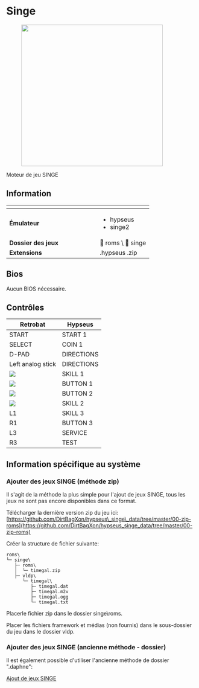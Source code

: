 # Singe

<div align="left"><figure><img src="https://raw.githubusercontent.com/fabricecaruso/es-theme-carbon/fb69ee3e5daf0db1c90d85d4a743edf1cc8a1843/art/logos/singe.svg" alt="" width="375"><figcaption></figcaption></figure></div>

Moteur de jeu SINGE

## Information

<table data-header-hidden><thead><tr><th width="224"></th><th></th></tr></thead><tbody><tr><td><strong>Émulateur</strong></td><td><ul><li>hypseus</li><li>singe2</li></ul></td></tr><tr><td><strong>Dossier des jeux</strong></td><td><span data-gb-custom-inline data-tag="emoji" data-code="1f4c2">📂</span> roms \ <span data-gb-custom-inline data-tag="emoji" data-code="1f4c2">📂</span> singe</td></tr><tr><td><strong>Extensions</strong></td><td>.hypseus .zip</td></tr></tbody></table>

## Bios

Aucun BIOS nécessaire.

## Contrôles

| Retrobat                                       | Hypseus    |
| ---------------------------------------------- | ---------- |
| START                                          | START 1    |
| SELECT                                         | COIN 1     |
| D-PAD                                          | DIRECTIONS |
| Left analog stick                              | DIRECTIONS |
| ![](<../../../.gitbook/assets/image (33).png>) | SKILL 1    |
| ![](<../../../.gitbook/assets/image (20).png>) | BUTTON 1   |
| ![](<../../../.gitbook/assets/image (7).png>)  | BUTTON 2   |
| ![](<../../../.gitbook/assets/image (35).png>) | SKILL 2    |
| L1                                             | SKILL 3    |
| R1                                             | BUTTON 3   |
| L3                                             | SERVICE    |
| R3                                             | TEST       |

## Information spécifique au système

### Ajouter des jeux SINGE (méthode zip)

Il s'agit de la méthode la plus simple pour l'ajout de jeux SINGE, tous les jeux ne sont pas encore disponibles dans ce format.

Télécharger la dernière version zip du jeu ici:\
[https://github.com/DirtBagXon/hypseus\_singe\_data/tree/master/00-zip-roms](https://github.com/DirtBagXon/hypseus_singe_data/tree/master/00-zip-roms)

Créer la structure de fichier suivante:

```
roms\
└─ singe\
   ├─ roms\
   │  └─ timegal.zip
   ├─ vldp\
      └─ timegal\
         ├─ timegal.dat
         ├─ timegal.m2v
         ├─ timegal.ogg
         └─ timegal.txt
```

Placerle fichier zip dans le dossier singe\roms.

Placer les fichiers framework et médias (non fournis) dans le sous-dossier du jeu dans le dossier vldp.

### Ajouter des jeux SINGE (ancienne méthode - dossier)

Il est également possible d'utiliser l'ancienne méthode de dossier ".daphne":

[Ajout de jeux SINGE](../arcade/daphne-laserdisc.md#ajout-de-jeux-singe-singe2-hypseus)
